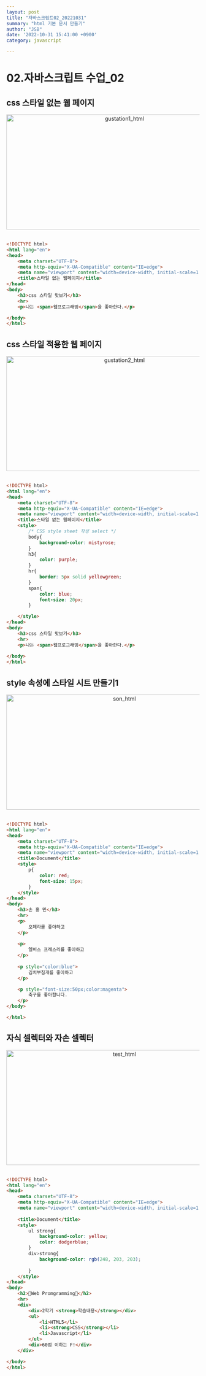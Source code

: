 ```yaml
---
layout: post
title: "자바스크립트02_20221031"
summary: "html 기본 문서 만들기" 
author: "JSB"
date: '2022-10-31 15:41:00 +0900'
category: javascript

---
```


# 02.자바스크립트 수업_02

## css 스타일 없는 웹 페이지

<center>
<img src="/images/gustation1.png" width="600px" height="300px" title="gustation1_html">
</center>

<br>

```html
<!DOCTYPE html>
<html lang="en">
<head>
    <meta charset="UTF-8">
    <meta http-equiv="X-UA-Compatible" content="IE=edge">
    <meta name="viewport" content="width=device-width, initial-scale=1.0">
    <title>스타일 없는 웹페이지</title>
</head>
<body>
    <h3>css 스타일 맛보기</h3>
    <hr>
    <p>나는 <span>웹프로그래밍</span>을 좋아한다.</p>

</body>
</html>
```

## css 스타일 적용한 웹 페이지
<center>
<img src="/images/gustation2.png" width="600px" height="300px" title="gustation2_html">
</center>

<br>

```html
<!DOCTYPE html>
<html lang="en">
<head>
    <meta charset="UTF-8">
    <meta http-equiv="X-UA-Compatible" content="IE=edge">
    <meta name="viewport" content="width=device-width, initial-scale=1.0">
    <title>스타일 없는 웹페이지</title>
    <style>
        /* CSS style sheet 작성 select */
        body{
            background-color: mistyrose;    
        }
        h3{
            color: purple;
        }
        hr{
            border: 5px solid yellowgreen;
        }
        span{
            color: blue;
            font-size: 20px;
        }

    </style>
</head>
<body>
    <h3>css 스타일 맛보기</h3>
    <hr>
    <p>나는 <span>웹프로그래밍</span>을 좋아한다.</p>
    
</body>
</html>
```

## style 속성에 스타일 시트 만들기1
<center>
<img src="/images/son.png" width="600px" height="300px" title="son_html">
</center>

<br>

```html
<!DOCTYPE html>
<html lang="en">
<head>
    <meta charset="UTF-8">
    <meta http-equiv="X-UA-Compatible" content="IE=edge">
    <meta name="viewport" content="width=device-width, initial-scale=1.0">
    <title>Document</title>
    <style>
        p{
            color: red;
            font-size: 15px;
        }
    </style>
</head>
<body>
    <h3>손 흥 민</h3>
    <hr>
    <p>
        오페라를 좋아하고
    </p>
    
    <p>
        엘비스 프레스리를 좋아하고
    </p>
    
    <p style="color:blue">
        김치부침개를 좋아하고
    </p>

    <p style="font-size:50px;color:magenta">
        축구를 좋아합니다.
    </p>
</body>

</html>
```

## 자식 셀렉터와 자손 셀렉터

<center>
<img src="/images/test.png" width="600px" height="300px" title="test_html">
</center>

<br>

```html
<!DOCTYPE html>
<html lang="en">
<head>
    <meta charset="UTF-8">
    <meta http-equiv="X-UA-Compatible" content="IE=edge">
    <meta name="viewport" content="width=device-width, initial-scale=1.0">
    
    <title>Document</title>
    <style>
        ul strong{
            background-color: yellow;
            color: dodgerblue;
        }
        div>strong{
            background-color: rgb(248, 203, 203);
            
        }
    </style>
</head>
<body>
    <h2>👀Web Promgramming💖</h2>
    <hr>
    <div>
        <div>2학기 <strong>학습내용</strong></div>
        <ul>
            <li>HTML5</li>
            <li><strong>CSS</strong></li>
            <li>Javascript</li>
        </ul>
        <div>60점 이하는 F!</div>
    </div>

</body>
</html>
```